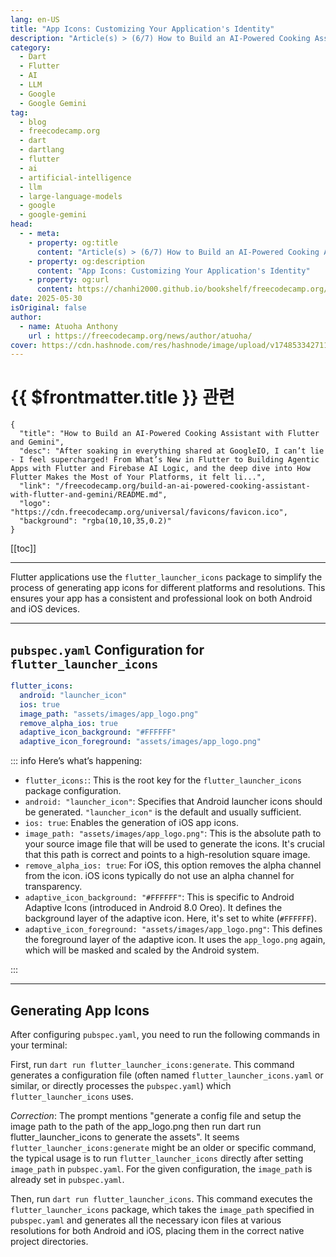 ```yaml
---
lang: en-US
title: "App Icons: Customizing Your Application's Identity"
description: "Article(s) > (6/7) How to Build an AI-Powered Cooking Assistant with Flutter and Gemini"
category:
  - Dart
  - Flutter
  - AI
  - LLM
  - Google
  - Google Gemini
tag:
  - blog
  - freecodecamp.org
  - dart
  - dartlang
  - flutter
  - ai
  - artificial-intelligence
  - llm
  - large-language-models
  - google
  - google-gemini
head:
  - - meta:
    - property: og:title
      content: "Article(s) > (6/7) How to Build an AI-Powered Cooking Assistant with Flutter and Gemini"
    - property: og:description
      content: "App Icons: Customizing Your Application's Identity"
    - property: og:url
      content: https://chanhi2000.github.io/bookshelf/freecodecamp.org/build-an-ai-powered-cooking-assistant-with-flutter-and-gemini/app-icons-customizing-your-applications-identity.html
date: 2025-05-30
isOriginal: false
author:
  - name: Atuoha Anthony
    url : https://freecodecamp.org/news/author/atuoha/
cover: https://cdn.hashnode.com/res/hashnode/image/upload/v1748533427117/1c8c2384-c6a3-4ad8-ab40-1eee65b2c914.png
---
```


# {{ $frontmatter.title }} 관련

```component VPCard
{
  "title": "How to Build an AI-Powered Cooking Assistant with Flutter and Gemini",
  "desc": "After soaking in everything shared at GoogleIO, I can’t lie - I feel supercharged! From What’s New in Flutter to Building Agentic Apps with Flutter and Firebase AI Logic, and the deep dive into How Flutter Makes the Most of Your Platforms, it felt li...",
  "link": "/freecodecamp.org/build-an-ai-powered-cooking-assistant-with-flutter-and-gemini/README.md",
  "logo": "https://cdn.freecodecamp.org/universal/favicons/favicon.ico",
  "background": "rgba(10,10,35,0.2)"
}
```

[[toc]]

---

<SiteInfo
  name="How to Build an AI-Powered Cooking Assistant with Flutter and Gemini"
  desc="After soaking in everything shared at GoogleIO, I can’t lie - I feel supercharged! From What’s New in Flutter to Building Agentic Apps with Flutter and Firebase AI Logic, and the deep dive into How Flutter Makes the Most of Your Platforms, it felt li..."
  url="https://freecodecamp.org/news/build-an-ai-powered-cooking-assistant-with-flutter-and-gemini#heading-app-icons-customizing-your-applications-identity"
  logo="https://cdn.freecodecamp.org/universal/favicons/favicon.ico"
  preview="https://cdn.hashnode.com/res/hashnode/image/upload/v1748533427117/1c8c2384-c6a3-4ad8-ab40-1eee65b2c914.png"/>

Flutter applications use the `flutter_launcher_icons` package to simplify the process of generating app icons for different platforms and resolutions. This ensures your app has a consistent and professional look on both Android and iOS devices.

---

## <FontIcon icon="iconfont icon-yaml"/>`pubspec.yaml` Configuration for `flutter_launcher_icons`

```yaml title="pubspec.yaml"
flutter_icons:
  android: "launcher_icon"
  ios: true
  image_path: "assets/images/app_logo.png"
  remove_alpha_ios: true
  adaptive_icon_background: "#FFFFFF"
  adaptive_icon_foreground: "assets/images/app_logo.png"
```

::: info Here’s what’s happening:

- `flutter_icons:`: This is the root key for the `flutter_launcher_icons` package configuration.
- `android: "launcher_icon"`: Specifies that Android launcher icons should be generated. `"launcher_icon"` is the default and usually sufficient.
- `ios: true`: Enables the generation of iOS app icons.
- `image_path: "assets/images/app_logo.png"`: This is the absolute path to your source image file that will be used to generate the icons. It's crucial that this path is correct and points to a high-resolution square image.
- `remove_alpha_ios: true`: For iOS, this option removes the alpha channel from the icon. iOS icons typically do not use an alpha channel for transparency.
- `adaptive_icon_background: "#FFFFFF"`: This is specific to Android Adaptive Icons (introduced in Android 8.0 Oreo). It defines the background layer of the adaptive icon. Here, it's set to white (`#FFFFFF`).
- `adaptive_icon_foreground: "assets/images/app_logo.png"`: This defines the foreground layer of the adaptive icon. It uses the `app_logo.png` again, which will be masked and scaled by the Android system.

:::

---

## Generating App Icons

After configuring <FontIcon icon="iconfont icon-yaml"/>`pubspec.yaml`, you need to run the following commands in your terminal:

First, run `dart run flutter_launcher_icons:generate`. This command generates a configuration file (often named <FontIcon icon="iconfont icon-yaml"/>`flutter_launcher_icons.yaml` or similar, or directly processes the <FontIcon icon="iconfont icon-yaml"/>`pubspec.yaml`) which `flutter_launcher_icons` uses.

*Correction*: The prompt mentions "generate a config file and setup the image path to the path of the app_logo.png then run dart run flutter_launcher_icons to generate the assets". It seems `flutter_launcher_icons:generate` might be an older or specific command, the typical usage is to run `flutter_launcher_icons` directly after setting `image_path` in <FontIcon icon="iconfont icon-yaml"/>`pubspec.yaml`. For the given configuration, the `image_path` is already set in <FontIcon icon="iconfont icon-yaml"/>`pubspec.yaml`.

Then, run `dart run flutter_launcher_icons`. This command executes the `flutter_launcher_icons` package, which takes the `image_path` specified in <FontIcon icon="iconfont icon-yaml"/>`pubspec.yaml` and generates all the necessary icon files at various resolutions for both Android and iOS, placing them in the correct native project directories.

